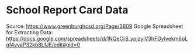 # School Report Card Data

Source: https://www.greenburghcsd.org/Page/3609
Google Spreadsheet for Extracting Data: https://docs.google.com/spreadsheets/d/1NQeCrS_ypjzyiV3hFGyIvekm6pLqf4vyaP32kb8LfJE/edit#gid=0